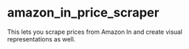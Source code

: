 # amazon_in_price_scraper
This lets you scrape prices from Amazon In and create visual representations as well.
